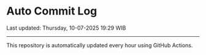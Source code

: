 # Auto Commit Log

Last updated: Thursday, 10-07-2025 19:29 WIB

---

This repository is automatically updated every hour using GitHub Actions.
